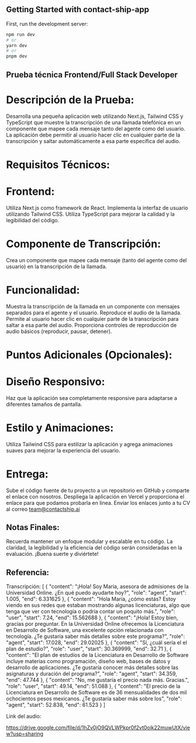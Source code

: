 ## Getting Started with contact-ship-app

First, run the development server:

```bash
npm run dev
# or
yarn dev
# or
pnpm dev
```

## Prueba técnica Frontend/Full Stack Developer



# Descripción de la Prueba:



Desarrolla una pequeña aplicación web utilizando Next.js, Tailwind CSS y TypeScript que muestre la transcripción de una llamada telefónica en un componente que mapee cada mensaje tanto del agente como del usuario. La aplicación debe permitir al usuario hacer clic en cualquier parte de la transcripción y saltar automáticamente a esa parte específica del audio.


# Requisitos Técnicos:



# Frontend:
Utiliza Next.js como framework de React.
Implementa la interfaz de usuario utilizando Tailwind CSS.
Utiliza TypeScript para mejorar la calidad y la legibilidad del código.


# Componente de Transcripción:
Crea un componente que mapee cada mensaje (tanto del agente como del usuario) en la transcripción de la llamada.


# Funcionalidad:
Muestra la transcripción de la llamada en un componente con mensajes separados para el agente y el usuario.
Reproduce el audio de la llamada.
Permite al usuario hacer clic en cualquier parte de la transcripción para saltar a esa parte del audio.
Proporciona controles de reproducción de audio básicos (reproducir, pausar, detener).


# Puntos Adicionales (Opcionales):

# Diseño Responsivo:
Haz que la aplicación sea completamente responsive para adaptarse a diferentes tamaños de pantalla.


# Estilo y Animaciones:
Utiliza Tailwind CSS para estilizar la aplicación y agrega animaciones suaves para mejorar la experiencia del usuario.


# Entrega:



Sube el código fuente de tu proyecto a un repositorio en GitHub y comparte el enlace con nosotros.
Despliega la aplicación en Vercel y proporciona el enlace para que podamos probarla en línea.
Enviar los enlaces junto a tu CV al correo team@contactship.ai


## Notas Finales:
Recuerda mantener un enfoque modular y escalable en tu código.
La claridad, la legibilidad y la eficiencia del código serán consideradas en la evaluación.
¡Buena suerte y diviértete!


## Referencia:


Transcripción: 
[
 {
 "content": "¡Hola! Soy Maria, asesora de admisiones de la Universidad Online. ¿En qué puedo ayudarte hoy?",
 "role": "agent",
 "start": 1.005,
 "end": 6.331625
 },
 {
 "content": "Hola María, ¿cómo estás? Estoy viendo en sus redes que estaban mostrando algunas licenciaturas, algo que tenga que ver con tecnología o podría contar un poquito más.",
 "role": "user",
 "start": 7.24,
 "end": 15.562688
 },
 {
 "content": "¡Hola! Estoy bien, gracias por preguntar. En la Universidad Online ofrecemos la Licenciatura en Desarrollo de Software, una excelente opción relacionada con tecnología. ¿Te gustaría saber más detalles sobre este programa?",
 "role": "agent",
 "start": 17.028,
 "end": 29.02025
 },
 {
 "content": "Sí, ¿cuál sería el el plan de estudio?",
 "role": "user",
 "start": 30.369999,
 "end": 32.71
 },
 {
 "content": "El plan de estudios de la Licenciatura en Desarrollo de Software incluye materias como programación, diseño web, bases de datos y desarrollo de aplicaciones. ¿Te gustaría conocer más detalles sobre las asignaturas y duración del programa?",
 "role": "agent",
 "start": 34.359,
 "end": 47.744
 },
 {
 "content": "No, me gustaría el precio nada más. Gracias.",
 "role": "user",
 "start": 49.14,
 "end": 51.088
 },
 {
 "content": "El precio de la Licenciatura en Desarrollo de Software es de 36 mensualidades de dos mil ochocientos pesos mexicanos. ¿Te gustaría saber más sobre los",
 "role": "agent",
 "start": 52.838,
 "end": 61.523
 }
]




Link del audio:

https://drive.google.com/file/d/1hZv0jO9QVLWPkpr0f2vt0oik22muwUtX/view?usp=sharing
